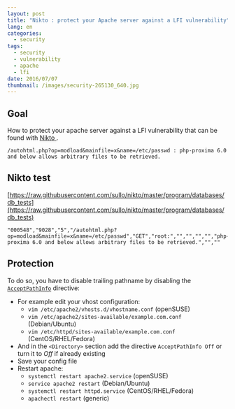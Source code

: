 ```yaml
---
layout: post
title: "Nikto : protect your Apache server against a LFI vulnerability"
lang: en
categories:
  - security
tags:
  - security
  - vulnerability
  - apache
  - lfi
date: 2016/07/07
thumbnail: /images/security-265130_640.jpg
---
```

## Goal

How to protect your apache server against a LFI vulnerability that can be found with [Nikto
](https://cirt.net/Nikto2).

```
/autohtml.php?op=modload&mainfile=x&name=/etc/passwd : php-proxima 6.0 and below allows arbitrary files to be retrieved.
```

## Nikto test

[https://raw.githubusercontent.com/sullo/nikto/master/program/databases/db_tests](https://raw.githubusercontent.com/sullo/nikto/master/program/databases/db_tests)
```
"000548","9028","5","/autohtml.php?op=modload&mainfile=x&name=/etc/passwd","GET","root:","","","","","php-proxima 6.0 and below allows arbitrary files to be retrieved.","",""
```

## Protection

To do so, you have to disable trailing pathname by disabling the [`AcceptPathInfo`](https://httpd.apache.org/docs/2.4/fr/mod/core.html#acceptpathinfo) directive:
* For example edit your vhost configuration: 
    - `vim /etc/apache2/vhosts.d/vhostname.conf` (openSUSE)
    - `vim /etc/apache2/sites-available/example.com.conf` (Debian/Ubuntu)
    - `vim /etc/httpd/sites-available/example.com.conf` (CentOS/RHEL/Fedora)
* And in the `<Directory>` section add the directive `AcceptPathInfo Off` or turn it to *Off* if already existing
* Save your config file
* Restart apache: 
    - `systemctl restart apache2.service` (openSUSE)
    - `service apache2 restart` (Debian/Ubuntu)
    - `systemctl restart httpd.service` (CentOS/RHEL/Fedora)
    - `apachectl restart` (generic)
